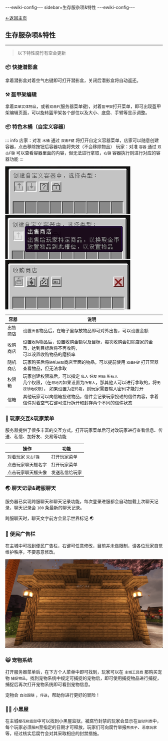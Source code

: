 ---ewiki-config---
sidebar=生存服杂项&特性
---ewiki-config---

[<-返回主页](../index.md)

## 生存服杂项&特性
---

> 以下特性腐竹有空会更新

### 📦 快捷潜影盒

拿着潜影盒对着空气右键即可打开潜影盒，关闭后潜影盒将自动返还。

### ⚒️ 盔甲架编辑

拿着`菜单实体物品`，或者`双击F`(服务器菜单键)，对着`盔甲架`打开菜单，即可出现盔甲架编辑页面，可以旋转盔甲架各个部位以及大小、底盘、手臂等显示调整。

### 📦 特色木桶（自定义容器）

::: info
店家：对准 `木桶` 通过 `双击F键` 将打开自定义容器菜单，店家可以随意创建容器，点击移除按钮后容器功能将失效（不会移除物品）
玩家：对准 `容器` 通过 `双击F键` 可以查看容器里面的内容，但无法进行拿取，`右键` 容器执行则进行对应的容器功能
:::

<img src="../assets/img/plugins/guis/custom-container/type.png" width=400> <img src="../assets/img/plugins/guis/custom-container/lore.png" width=400> <img src="../assets/img/plugins/guis/custom-container/sgsd.png" width=400>

| 容器     | 说明                                                                                                                                                                                                |
| -------- | --------------------------------------------------------------------------------------------------------------------------------------------------------------------------------------------------- |
| 出售商店 | 设置`出售`物品后，在箱子里存放物品即可对外出售，可以设置金额                                                                                                                                        |
| 收购商店 | 设置`收购`物品后，设置收购金额以及目标，每次收购会扣除店家的金币，达到目标后将不再收购，<br>可以设置收购物品的磨损率                                                                                |
| 随机商店 | 玩家购买后将`随机获取`商店里面的物品，可以提前使用 `双击F键` 打开容器查看物品，但无法拿取                                                                                                           |
| 权限箱   | 玩家创建权限箱后，可以指定 `私人` `好友` `密码` `所有人` <br> 几个权限，（在`领地内`如果设置为`所有人`，那其他人可以进行拿取的，将`无视领地权限`）， 如果设置为`密码箱`，则玩家需要输入密码才能打开 |
| 信箱     | 其他玩家可以向信箱投递物品，信件会记录玩家投递的信件内容，拿着信件对着空气右键可进行拆开和封存两个不同的信件状态                                                                                    |

### 🤝 玩家交互&玩家菜单

服务器提供了很多丰富的交互方式。打开玩家菜单后可对改玩家进行查看信息、传送、私信、加好友、交易等功能

| 操作               | 功能           |
| ------------------ | -------------- |
| 对着玩家 `双击F键` | 打开玩家菜单   |
| 点击玩家聊天框名字 | 打开玩家菜单   |
| 点击玩家聊天框头像 | 发送私信给玩家 |

### 🌏 聊天记录&跨服聊天

服务器已实现跨服聊天和聊天记录功能，每次登录进服都会自动加载上次聊天记录，聊天记录会 `100` 条最新的聊天记录。

跨服聊天时，聊天文字前方会显示世界标记 🌏

### 🧱 便民广告栏

在主城中可找到便民广告栏，右键可任意修改，目前并未做限制，请各位玩家自觉维护秩序，不要恶意修改。

![广告栏](../assets/img/便民广告栏.png)

### 😺 宠物系统

打开服务器菜单后，在下方个人菜单中即可找到，玩家可以在 `主城工具商` 那购买宠物 `捕捉物品`，找到宠物系统中规定可捕捉的宠物后，即可使用捕捉物品进行捕捉，捕捉后再次打开宠物系统即可看到宠物信息。

宠物会 `自动跟随` ，`传送`，帮助你进行更好的冒险！

### 👮‍♀️ 小黑屋

在主城`樱花树底部`中可以找到小黑屋监狱，被腐竹封禁的玩家会显示在`监狱列表`中，每个玩家必须`服刑`至指定的日期才可释放，玩家们可向腐竹举报`熊孩子`、`恶意玩家`等，经过核实后腐竹会对其采取相应的封禁措施。

